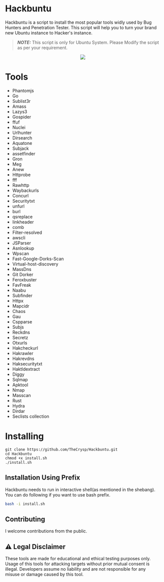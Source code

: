 # Hackbuntu

Hackbuntu is a script to install the most popular tools widly used by Bug Hunters and Penetration Tester. This script will help you to turn your brand new Ubuntu instance to Hacker's instance. 


 > **_NOTE:_**  This script is only for Ubuntu System. Please Modify the script as per your requirement.


<p align="center" width="100%">
    <img src="https://media.giphy.com/media/MM0Jrc8BHKx3y/giphy.gif"> 
</p>



# Tools

- Phantomjs
- Go
- Sublist3r
- Amass
- Lazys3
- Gospider
- ffuf
- Nuclei
- Urlhunter
- Dirsearch
- Aquatone
- Subjack
- assetfinder
- Gron
- Meg
- Anew
- Httprobe
- fff
- Rawhttp
- Waybackurls
- Concurl
- Securitytxt
- unfurl
- burl
- qsreplace
- linkheader
- comb
- Filter-resolved
- awscli
- JSParser
- Asnlookup
- Wpscan
- Fast-Google-Dorks-Scan
- Virtual-host-discovery
- MassDns
- Git Dorker
- Feroxbuster
- FavFreak
- Naabu
- Subfinder
- Httpx
- Mapcidr
- Chaos
- Gau
- Cspparse
- Subjs
- Reckdns
- Secretz
- Otxurls
- Hakcheckurl
- Hakrawler
- Hakrevdns
- Haksecuritytxt
- Haktldextract
- Diggy
- Sqlmap
- Apktool
- Nmap
- Masscan
- Rust
- Hydra
- Dirdar
- Seclists collection



# Installing

```shell
git clone https://github.com/TheCrysp/Hackbuntu.git
cd Hackbuntu
chmod +x install.sh
./install.sh
```



## Installation Using Prefix

Hackbuntu needs to run in interactive shell(as mentioned in the shebang). You can do following if you want to use bash prefix.

```sh
bash -i install.sh
```

## Contributing

I welcome contributions from the public.


## ⚠ Legal Disclaimer

These tools are made for educational and ethical testing purposes only. Usage of this tools for attacking targets without prior mutual consent is illegal. Developers assume no liability and are not responsible for any misuse or damage caused by this tool.

